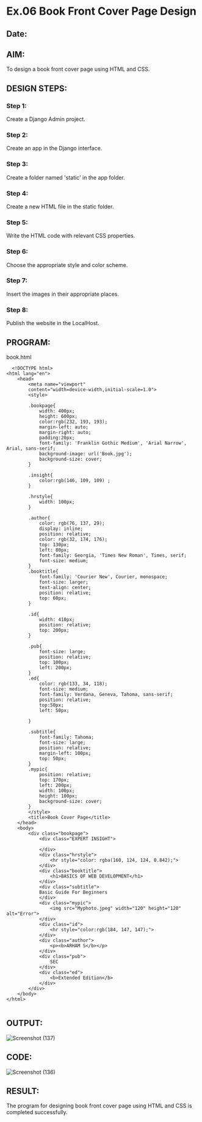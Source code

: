 # Ex.06 Book Front Cover Page Design
## Date:
## AIM:
To design a book front cover page using HTML and CSS.

## DESIGN STEPS:

### Step 1:
Create a Django Admin project.

### Step 2:
Create an app in the Django interface.

### Step 3:
Create a folder named 'static' in the app folder.

### Step 4:
Create a new HTML file in the static folder.

### Step 5:
Write the HTML code with relevant CSS properties.

### Step 6:
Choose the appropriate style and color scheme.

### Step 7:
Insert the images in their appropriate places.

### Step 8:
Publish the website in the LocalHost.

## PROGRAM:
book.html
```
  <!DOCTYPE html>
<html lang="en">
    <head>
        <meta name="viewport"
        content="width=device-width,initial-scale=1.0">
        <style>
        
        .bookpage{
            width: 400px;
            height: 600px;
            color:rgb(232, 193, 193);
            margin-left: auto;
            margin-right: auto;
            padding:20px;
            font-family: 'Franklin Gothic Medium', 'Arial Narrow', Arial, sans-serif;
            background-image: url('Book.jpg');
            background-size: cover;
        }
        
        .insight{
            color:rgb(146, 109, 109) ;
        }

        .hrstyle{
            width: 100px;
        }

        .author{
            color: rgb(76, 137, 29);
            display: inline;
            position: relative;
            color: rgb(32, 174, 176);
            top: 130px;
            left: 80px;
            font-family: Georgia, 'Times New Roman', Times, serif;
            font-size: medium;
        }
        .booktitle{
            font-family: 'Courier New', Courier, monospace;
            font-size: larger;
            text-align: center;
            position: relative;
            top: 60px;
        }

        .id{
            width: 410px;
            position: relative;
            top: 200px;
        }

        .pub{
            font-size: large;
            position: relative;
            top: 100px;
            left: 200px;
        }
        .ed{
            color: rgb(133, 34, 118);
            font-size: medium;
            font-family: Verdana, Geneva, Tahoma, sans-serif;
            position: relative;
            top:50px;
            left: 50px;

        }

        .subtitle{
            font-family: Tahoma;
            font-size: large;
            position: relative;
            margin-left: 100px;
            top: 50px;
        }
        .mypic{
            position: relative;
            top: 170px;
            left: 200px;
            width: 100px;
            height: 100px;
            background-size: cover;
        }
        </style>
        <title>Book Cover Page</title>
    </head>
    <body>
        <div class="bookpage">
            <div class="EXPERT INSIGHT">
                
            </div>
            <div class="hrstyle">
                <hr style="color: rgba(160, 124, 124, 0.842);">
            </div>
            <div class="booktitle">
                <h1>BASICS OF WEB DEVELOPMENT</h1>
            </div>
            <div class="subtitle">
            Basic Guide For Beginners
            </div>
            <div class="mypic">
                <img src="Myphoto.jpeg" width="120" height="120" alt="Error">
            </div>
            <div class="id">
                <hr style="color:rgb(184, 147, 147);">
            </div>
            <div class="author">
                <p><b>ARHAM S</b></p>
            </div>
            <div class="pub">
                SEC
            </div>
            <div class="ed">
                <b>Extended Edition</b>
            </div>
        </div>
    </body>
</html>       
    
```

## OUTPUT:
![Screenshot (137)](https://github.com/arhamshajahan/cover/assets/127313881/5263f9fa-8f25-4d76-ab77-52c507d6d39e)

## CODE:
![Screenshot (136)](https://github.com/arhamshajahan/cover/assets/127313881/be3eef01-256c-4869-a0d7-0ce85b90ba90)

## RESULT:
The program for designing book front cover page using HTML and CSS is completed successfully.
